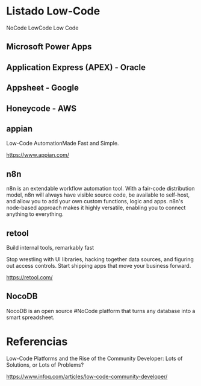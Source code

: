# Listado Low-Code


NoCode
LowCode
Low Code


## Microsoft Power Apps


## Application Express (APEX) - Oracle


## Appsheet - Google


##  Honeycode - AWS 


## appian

Low-Code AutomationMade Fast and Simple.

https://www.appian.com/



## n8n

n8n is an extendable workflow automation tool. With a fair-code distribution model, n8n will always have visible source code, be available to self-host, and allow you to add your own custom functions, logic and apps. n8n's node-based approach makes it highly versatile, enabling you to connect anything to everything.


## retool

Build internal tools, remarkably fast

Stop wrestling with UI libraries, hacking together data sources, and figuring out access controls. Start shipping apps that move your business forward.

https://retool.com/

## NocoDB 

NocoDB is an open source #NoCode platform that turns any database into a smart spreadsheet. 

# Referencias


Low-Code Platforms and the Rise of the Community Developer: Lots of Solutions, or Lots of Problems?

https://www.infoq.com/articles/low-code-community-developer/